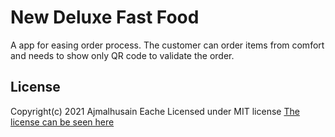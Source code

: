 # New Deluxe Fast Food
A app for easing order process. The customer can order items from comfort and needs to show only QR code to validate
the order.

## License
Copyright(c) 2021 Ajmalhusain Eache
Licensed under MIT license
[The license can be seen here](LICENSE)
